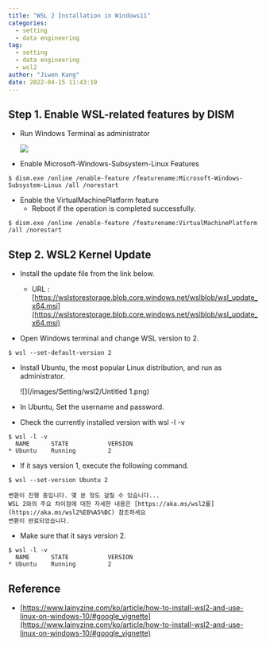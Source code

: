```yaml
---
title: "WSL 2 Installation in Windows11"
categories:
  - setting
  - data engineering
tag:
  - setting
  - data engineering
  - wsl2
author: "Jiwon Kang"
date: 2022-04-15 11:43:19
---
```


## Step 1. Enable WSL-related features by DISM

- Run Windows Terminal as administrator
    
    ![](/images/Setting/wsl2/Untitled.png)
    

- Enable Microsoft-Windows-Subsystem-Linux Features

```
$ dism.exe /online /enable-feature /featurename:Microsoft-Windows-Subsystem-Linux /all /norestart
```

- Enable the VirtualMachinePlatform feature
    - Reboot if the operation is completed successfully.

```
$ dism.exe /online /enable-feature /featurename:VirtualMachinePlatform /all /norestart
```

## Step 2. **WSL2 Kernel Update**

- Install the update file from the link below.
    - URL : [https://wslstorestorage.blob.core.windows.net/wslblob/wsl_update_x64.msi](https://wslstorestorage.blob.core.windows.net/wslblob/wsl_update_x64.msi)

- Open Windows terminal and change WSL version to 2.

```
$ wsl --set-default-version 2
```

- Install Ubuntu, the most popular Linux distribution, and run as administrator.
    
    ![](/images/Setting/wsl2/Untitled 1.png)
    

- In Ubuntu, Set the username and password.
- Check the currently installed version with wsl -l -v

```
$ wsl -l -v
  NAME      STATE           VERSION
* Ubuntu    Running         2
```

- If it says version 1, execute the following command.

```
$ wsl --set-version Ubuntu 2

변환이 진행 중입니다. 몇 분 정도 걸릴 수 있습니다...
WSL 2와의 주요 차이점에 대한 자세한 내용은 [https://aka.ms/wsl2를](https://aka.ms/wsl2%EB%A5%BC) 참조하세요
변환이 완료되었습니다.
```

- Make sure that it says version 2.

```
$ wsl -l -v
  NAME      STATE           VERSION
* Ubuntu    Running         2
```

## Reference

- [https://www.lainyzine.com/ko/article/how-to-install-wsl2-and-use-linux-on-windows-10/#google_vignette](https://www.lainyzine.com/ko/article/how-to-install-wsl2-and-use-linux-on-windows-10/#google_vignette)